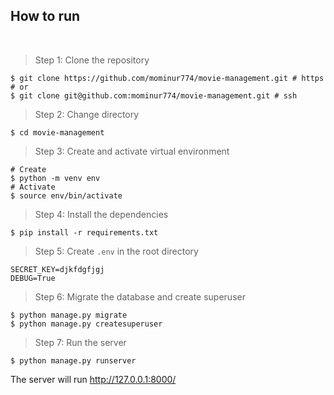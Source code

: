 ## How to run

<br />

> Step 1: Clone the repository
```shell
$ git clone https://github.com/mominur774/movie-management.git # https
# or
$ git clone git@github.com:mominur774/movie-management.git # ssh
```
> Step 2: Change directory
```shell
$ cd movie-management
```
> Step 3: Create and activate virtual environment
```shell
# Create
$ python -m venv env 
# Activate
$ source env/bin/activate
```
>Step 4: Install the dependencies
```shell
$ pip install -r requirements.txt
```
>Step 5: Create `.env` in the root directory
```shell
SECRET_KEY=djkfdgfjgj
DEBUG=True
```
> Step 6: Migrate the database and create superuser
```shell
$ python manage.py migrate
$ python manage.py createsuperuser
```
> Step 7: Run the server
```shell
$ python manage.py runserver
```

The server will run http://127.0.0.1:8000/